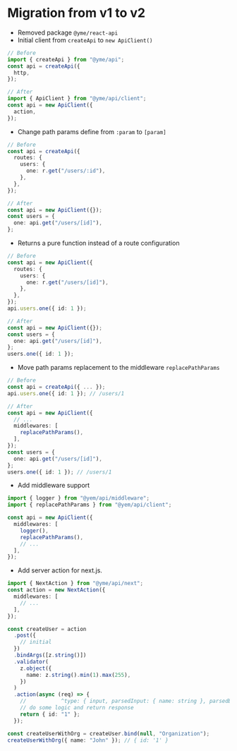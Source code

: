 # Migration from v1 to v2

- Removed package `@yme/react-api`
- Initial client from `createApi` to `new ApiClient()`

```ts
// Before
import { createApi } from "@yme/api";
const api = createApi({
  http,
});

// After
import { ApiClient } from "@yme/api/client";
const api = new ApiClient({
  action,
});
```

- Change path params define from `:param` to `[param]`

```ts
// Before
const api = createApi({
  routes: {
    users: {
      one: r.get("/users/:id"),
    },
  },
});

// After
const api = new ApiClient({});
const users = {
  one: api.get("/users/[id]"),
};
```

- Returns a pure function instead of a route configuration

```ts
// Before
const api = new ApiClient({
  routes: {
    users: {
      one: r.get("/users/[id]"),
    },
  },
});
api.users.one({ id: 1 });

// After
const api = new ApiClient({});
const users = {
  one: api.get("/users/[id]"),
};
users.one({ id: 1 });
```

- Move path params replacement to the middleware `replacePathParams`

```ts
// Before
const api = createApi({ ... });
api.users.one({ id: 1 }); // /users/1

// After
const api = new ApiClient({
  // ...
  middlewares: [
    replacePathParams(),
  ],
});
const users = {
  one: api.get("/users/[id]"),
};
users.one({ id: 1 }); // /users/1
```

- Add middleware support

```ts
import { logger } from "@yem/api/middleware";
import { replacePathParams } from "@yem/api/client";

const api = new ApiClient({
  middlewares: [
    logger(),
    replacePathParams(),
    // ...
  ],
});
```

- Add server action for next.js.

```ts
import { NextAction } from "@yme/api/next";
const action = new NextAction({
  middlewares: [
    // ...
  ],
});

const createUser = action
  .post({
    // initial
  })
  .bindArgs([z.string()])
  .validator(
    z.object({
      name: z.string().min(1).max(255),
    })
  )
  .action(async (req) => {
    //           ^type: { input, parsedInput: { name: string }, parsedBindArgs: [string] }
    // do some logic and return response
    return { id: "1" };
  });

const createUserWithOrg = createUser.bind(null, "Organization");
createUserWithOrg({ name: "John" }); // { id: '1' }
```
